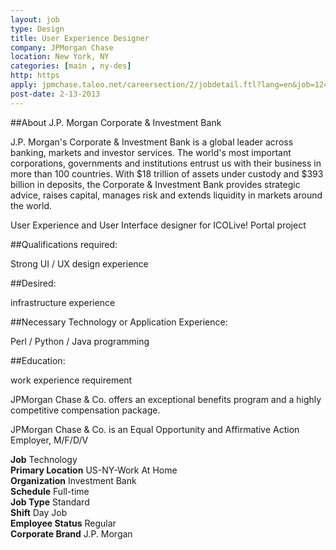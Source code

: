 ```yaml
---
layout: job
type: Design
title: User Experience Designer
company: JPMorgan Chase
location: New York, NY
categories: [main , ny-des]
http: https
apply: jpmchase.taleo.net/careersection/2/jobdetail.ftl?lang=en&job=1247424
post-date: 2-13-2013
---
```


##About J.P. Morgan Corporate & Investment Bank

J.P. Morgan's Corporate & Investment Bank is a global leader across banking, markets and investor services. The world's most important corporations, governments and institutions entrust us with their business in more than 100 countries. With $18 trillion of assets under custody and $393 billion in deposits, the Corporate & Investment Bank provides strategic advice, raises capital, manages risk and extends liquidity in markets around the world.
 
User Experience and User Interface designer for ICOLive! Portal project

##Qualifications required:

Strong UI / UX design experience
 
##Desired:

infrastructure experience
 
##Necessary Technology or Application Experience:

Perl / Python / Java programming
 
##Education:

work experience requirement
 
JPMorgan Chase & Co. offers an exceptional benefits program and a highly competitive compensation package.
 
JPMorgan Chase & Co. is an Equal Opportunity and Affirmative Action Employer, M/F/D/V

**Job** Technology  
**Primary Location** US-NY-Work At Home  
**Organization** Investment Bank  
**Schedule** Full-time  
**Job Type** Standard  
**Shift** Day Job  
**Employee Status** Regular  
**Corporate Brand** J.P. Morgan